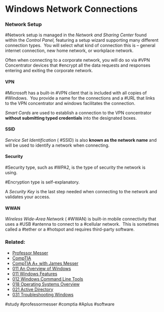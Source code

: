 # Windows Network Connections

### Network Setup

#Network setup is managed in the *Network and Sharing Center* found within the *Control Panel,* featuring a setup wizard supporting many different connection types.  You will select what kind of connection this is – general internet connection, new home network, or workplace network. 

Often when connecting to a corporate network, you will do so via #VPN Concentrator devices that #encrypt all the data requests and responses entering and exiting the corporate network. 

#### VPN

#Microsoft has a built-in #VPN client that is included with all copies of #Windows.  You provide a name for the connections and a #URL that links to the VPN concentrator and windows facilitates the connection. 

*Smart Cards* are used to establish a connection to the VPN concentrator **without submitting typed credentials** into the designated boxes.

#### SSID

*Service Set Identification* ( #SSID) is also **known as the network name** and will be used to identify a network when connecting.

#### Security

#Security type, such as #WPA2, is the type of security the network is using. 

#Encryption type is self-explanatory.

A *Security Key* is the last step needed when connecting to the network and validates your access.

#### WWAN

*Wireless Wide-Area Network* ( #WWAN) is built-in mobile connectivity that uses a #USB #antenna to connect to a #cellular network.  This is sometimes called a #tether or a #hotspot and requires third-party software.

### Related:
- [Professor Messer](https://www.professormesser.com/free-a-plus-training/220-1102/220-1102-video/windows-network-connections-220-1102/ "Professor Messer A+ Guide")
- [CompTIA](https://www.comptia.org/ "CompTIA Homepage")
- [CompTIA A+ with James Messer](CompTIA%20A+%20with%20James%20Messer.md)
- [011 An Overview of Windows](011%20An%20Overview%20of%20Windows.md)
- [011 Windows Features](011%20Windows%20Features.md)
- [012 Windows Command Line Tools](012%20Windows%20Command%20Line%20Tools.md)
- [018 Operating Systems Overview](018%20Operating%20Systems%20Overview.md)
- [021 Active Directory](021%20Active%20Directory.md)
- [031 Troubleshooting Windows](031%20Troubleshooting%20Windows.md)

#study #professormesser #comptia #Aplus #software 